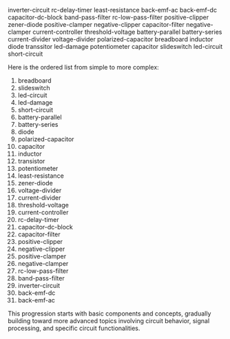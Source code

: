 inverter-circuit
rc-delay-timer
least-resistance
back-emf-ac
back-emf-dc
capacitor-dc-block
band-pass-filter
rc-low-pass-filter
positive-clipper
zener-diode
positive-clamper
negative-clipper
capacitor-filter
negative-clamper
current-controller
threshold-voltage
battery-parallel
battery-series
current-divider
voltage-divider
polarized-capacitor
breadboard
inductor
diode
transsitor
led-damage
potentiometer
capacitor
slideswitch
led-circuit
short-circuit

Here is the ordered list from simple to more complex:

1. breadboard  
2. slideswitch  
3. led-circuit  
4. led-damage  
5. short-circuit  
6. battery-parallel  
7. battery-series  
8. diode  
9. polarized-capacitor  
10. capacitor  
11. inductor  
12. transistor  
13. potentiometer  
14. least-resistance  
15. zener-diode  
16. voltage-divider  
17. current-divider  
18. threshold-voltage  
19. current-controller  
20. rc-delay-timer  
21. capacitor-dc-block  
22. capacitor-filter  
23. positive-clipper  
24. negative-clipper  
25. positive-clamper  
26. negative-clamper  
27. rc-low-pass-filter  
28. band-pass-filter  
29. inverter-circuit  
30. back-emf-dc  
31. back-emf-ac  

This progression starts with basic components and concepts, gradually building toward more advanced topics involving circuit behavior, signal processing, and specific circuit functionalities.